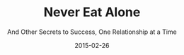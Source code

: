---
date: 2015-02-26
dateYear: 2015
isbn: 9780385512053
title: Never Eat Alone
subtitle: And Other Secrets to Success, One Relationship at a Time
description: "Do you want to get ahead in life? Climb the ladder to personal success? The secret, master networker Keith Ferrazzi claims, is in reaching out to other people. As Ferrazzi discovered in early life, what distinguishes highly successful people from everyone else is the way they use the power of relationships—so that everyone wins."
cover: cover-never-eat-alone.jpeg
coverGoogle: https://books.google.com/books/content?id=3MU-mQEACAAJ&printsec=frontcover&img=1&zoom=1&source=gbs_api
pageCount: 309
authors:
- Keith Ferrazzi
- Tahl Raz
publishers: Crown Business
published: 2005
publishedYear: 2004
shelves:
- non-fiction
portfolioFeature: true
---